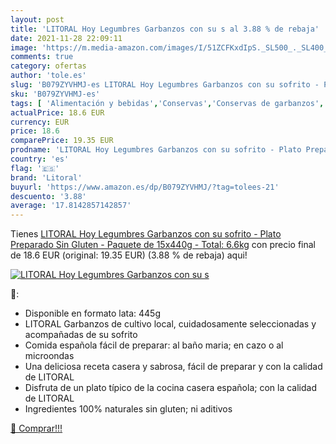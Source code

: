 ```yaml
---
layout: post
title: 'LITORAL Hoy Legumbres Garbanzos con su s al 3.88 % de rebaja'
date: 2021-11-28 22:09:11
image: 'https://m.media-amazon.com/images/I/51ZCFKxdIpS._SL500_._SL400_.jpg'
comments: true
category: ofertas
author: 'tole.es'
slug: 'B079ZYVHMJ-es LITORAL Hoy Legumbres Garbanzos con su sofrito - Plato...'
sku: 'B079ZYVHMJ-es'
tags: [ 'Alimentación y bebidas','Conservas','Conservas de garbanzos','Conservas de legumbres','garbanzos','gluten','legumbres','litoral','plato','preparado','sin', ]
actualPrice: 18.6 EUR
currency: EUR
price: 18.6
comparePrice: 19.35 EUR
prodname: 'LITORAL Hoy Legumbres Garbanzos con su sofrito - Plato Preparado Sin Gluten - Paquete de 15x440g - Total: 6.6kg'
country: 'es'
flag: '🇪🇸'
brand: 'Litoral'
buyurl: 'https://www.amazon.es/dp/B079ZYVHMJ/?tag=tolees-21'
descuento: '3.88'
average: '17.8142857142857'
---
```


Tienes [LITORAL Hoy Legumbres Garbanzos con su sofrito - Plato Preparado Sin Gluten - Paquete de 15x440g - Total: 6.6kg](https://www.amazon.es/dp/B079ZYVHMJ/?tag=tolees-21) con precio final de  18.6 EUR (original: 19.35 EUR) (3.88 %  de rebaja) aqui!

[![LITORAL Hoy Legumbres Garbanzos con su s](https://m.media-amazon.com/images/I/51ZCFKxdIpS._SL500_._SL400_.jpg)](https://www.amazon.es/dp/B079ZYVHMJ/?tag=tolees-21)

🔎:

- Disponible en formato lata: 445g
- LITORAL Garbanzos de cultivo local, cuidadosamente seleccionadas y acompañadas de su sofrito
- Comida española fácil de preparar: al baño maria; en cazo o al microondas
- Una deliciosa receta casera y sabrosa, fácil de preparar y con la calidad de LITORAL
- Disfruta de un plato típico de la cocina casera española; con la calidad de LITORAL
- Ingredientes 100% naturales sin gluten; ni aditivos

[🛒 Comprar!!!](https://www.amazon.es/dp/B079ZYVHMJ/?tag=tolees-21)
